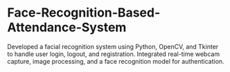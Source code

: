 # Face-Recognition-Based-Attendance-System
Developed a facial recognition system using Python, OpenCV, and Tkinter to handle user login, logout, and registration. Integrated real-time webcam capture, image processing, and a face recognition model for authentication.
